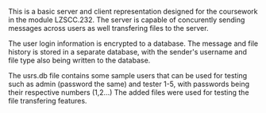 This is a basic server and client representation designed for the coursework in the module LZSCC.232.
The server is capable of concurently sending messages across users as well transfering files to the server.

The user login information is encrypted to a database. 
The message and file history is stored in a separate database, with the sender's username and file type also being written to the database.

The usrs.db file contains some sample users that can be used for testing such as admin (password the same) and tester 1-5, with passwords being their respective numbers (1,2...)
The added files were used for testing the file transfering features.
